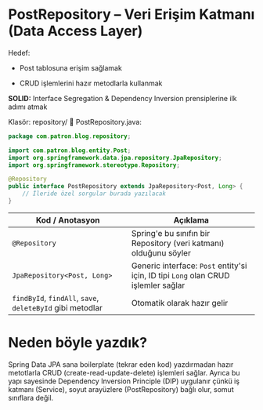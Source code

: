 # PostRepository – Veri Erişim Katmanı (Data Access Layer)

Hedef:

- Post tablosuna erişim sağlamak

- CRUD işlemlerini hazır metodlarla kullanmak

__SOLID:__ Interface Segregation & Dependency Inversion prensiplerine ilk adımı atmak


Klasör: repository/
📄 PostRepository.java:

```java
package com.patron.blog.repository;

import com.patron.blog.entity.Post;
import org.springframework.data.jpa.repository.JpaRepository;
import org.springframework.stereotype.Repository;

@Repository
public interface PostRepository extends JpaRepository<Post, Long> {
    // İleride özel sorgular burada yazılacak
}

```

| Kod / Anotasyon                                           | Açıklama                                                                           |
| --------------------------------------------------------- | ---------------------------------------------------------------------------------- |
| `@Repository`                                             | Spring'e bu sınıfın bir Repository (veri katmanı) olduğunu söyler                  |
| `JpaRepository<Post, Long>`                               | Generic interface: `Post` entity'si için, ID tipi `Long` olan CRUD işlemler sağlar |
| `findById`, `findAll`, `save`, `deleteById` gibi metodlar | Otomatik olarak hazır gelir                                                        |


# Neden böyle yazdık?
Spring Data JPA sana boilerplate (tekrar eden kod) yazdırmadan hazır metotlarla CRUD (create-read-update-delete) işlemleri sağlar.
Ayrıca bu yapı sayesinde Dependency Inversion Principle (DIP) uygulanır çünkü iş katmanı (Service), soyut arayüzlere (PostRepository) bağlı olur, somut sınıflara değil.